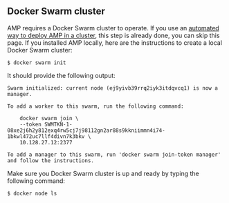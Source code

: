 ## Docker Swarm cluster

AMP requires a Docker Swarm cluster to operate.
If you use an [automated way to deploy AMP in a cluster](/appcelerator/amp-swarm-deploy.git), this step is already done, you can skip this page.
If you installed AMP locally, here are the instructions to create a local Docker Swarm cluster:

    $ docker swarm init
    
It should provide the following output:

    Swarm initialized: current node (ej9yivb39rrq2iyk3itdqvcq1) is now a manager.
      
    To add a worker to this swarm, run the following command:
      
        docker swarm join \
        --token SWMTKN-1-08xe2j6h2y812exq4rw5cj7j98112gn2ar88s9kkniimmn4i74-1bkwl472uc7llf4divn7k3bkv \
        10.128.27.12:2377
      
    To add a manager to this swarm, run 'docker swarm join-token manager' and follow the instructions.
 
Make sure you Docker Swarm cluster is up and ready by typing the following command:

    $ docker node ls
    
